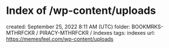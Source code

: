 # Index of /wp-content/uploads

created: September 25, 2022 8:11 AM (UTC)
folder: BOOKMRKS-MTHRFCKR / PIRACY-MTHRFCKR / Indexes
tags: indexes
url: https://memesfeel.com/wp-content/uploads